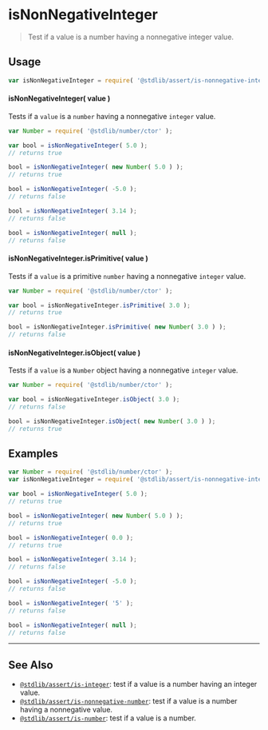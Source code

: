 <!--

@license Apache-2.0

Copyright (c) 2018 The Stdlib Authors.

Licensed under the Apache License, Version 2.0 (the "License");
you may not use this file except in compliance with the License.
You may obtain a copy of the License at

   http://www.apache.org/licenses/LICENSE-2.0

Unless required by applicable law or agreed to in writing, software
distributed under the License is distributed on an "AS IS" BASIS,
WITHOUT WARRANTIES OR CONDITIONS OF ANY KIND, either express or implied.
See the License for the specific language governing permissions and
limitations under the License.

-->

# isNonNegativeInteger

> Test if a value is a number having a nonnegative integer value.

<section class="usage">

## Usage

```javascript
var isNonNegativeInteger = require( '@stdlib/assert/is-nonnegative-integer' );
```

#### isNonNegativeInteger( value )

Tests if a `value` is a `number` having a nonnegative `integer` value.

<!-- eslint-disable no-new-wrappers -->

```javascript
var Number = require( '@stdlib/number/ctor' );

var bool = isNonNegativeInteger( 5.0 );
// returns true

bool = isNonNegativeInteger( new Number( 5.0 ) );
// returns true

bool = isNonNegativeInteger( -5.0 );
// returns false

bool = isNonNegativeInteger( 3.14 );
// returns false

bool = isNonNegativeInteger( null );
// returns false
```

#### isNonNegativeInteger.isPrimitive( value )

Tests if a `value` is a primitive `number` having a nonnegative `integer` value.

<!-- eslint-disable no-new-wrappers -->

```javascript
var Number = require( '@stdlib/number/ctor' );

var bool = isNonNegativeInteger.isPrimitive( 3.0 );
// returns true

bool = isNonNegativeInteger.isPrimitive( new Number( 3.0 ) );
// returns false
```

#### isNonNegativeInteger.isObject( value )

Tests if a `value` is a `Number` object having a nonnegative `integer` value.

<!-- eslint-disable no-new-wrappers -->

```javascript
var Number = require( '@stdlib/number/ctor' );

var bool = isNonNegativeInteger.isObject( 3.0 );
// returns false

bool = isNonNegativeInteger.isObject( new Number( 3.0 ) );
// returns true
```

</section>

<!-- /.usage -->

<section class="examples">

## Examples

<!-- eslint-disable no-new-wrappers -->

<!-- eslint no-undef: "error" -->

```javascript
var Number = require( '@stdlib/number/ctor' );
var isNonNegativeInteger = require( '@stdlib/assert/is-nonnegative-integer' );

var bool = isNonNegativeInteger( 5.0 );
// returns true

bool = isNonNegativeInteger( new Number( 5.0 ) );
// returns true

bool = isNonNegativeInteger( 0.0 );
// returns true

bool = isNonNegativeInteger( 3.14 );
// returns false

bool = isNonNegativeInteger( -5.0 );
// returns false

bool = isNonNegativeInteger( '5' );
// returns false

bool = isNonNegativeInteger( null );
// returns false
```

</section>

<!-- /.examples -->

<!-- Section for related `stdlib` packages. Do not manually edit this section, as it is automatically populated. -->

<section class="related">

* * *

## See Also

-   <span class="package-name">[`@stdlib/assert/is-integer`][@stdlib/assert/is-integer]</span><span class="delimiter">: </span><span class="description">test if a value is a number having an integer value.</span>
-   <span class="package-name">[`@stdlib/assert/is-nonnegative-number`][@stdlib/assert/is-nonnegative-number]</span><span class="delimiter">: </span><span class="description">test if a value is a number having a nonnegative value.</span>
-   <span class="package-name">[`@stdlib/assert/is-number`][@stdlib/assert/is-number]</span><span class="delimiter">: </span><span class="description">test if a value is a number.</span>

</section>

<!-- /.related -->

<!-- Section for all links. Make sure to keep an empty line after the `section` element and another before the `/section` close. -->

<section class="links">

<!-- <related-links> -->

[@stdlib/assert/is-integer]: https://github.com/stdlib-js/stdlib/tree/develop/lib/node_modules/%40stdlib/assert/is-integer

[@stdlib/assert/is-nonnegative-number]: https://github.com/stdlib-js/stdlib/tree/develop/lib/node_modules/%40stdlib/assert/is-nonnegative-number

[@stdlib/assert/is-number]: https://github.com/stdlib-js/stdlib/tree/develop/lib/node_modules/%40stdlib/assert/is-number

<!-- </related-links> -->

</section>

<!-- /.links -->
